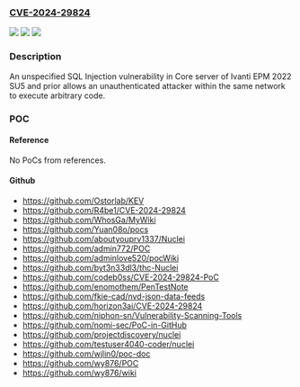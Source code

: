 ### [CVE-2024-29824](https://cve.mitre.org/cgi-bin/cvename.cgi?name=CVE-2024-29824)
![](https://img.shields.io/static/v1?label=Product&message=EPM&color=blue)
![](https://img.shields.io/static/v1?label=Version&message=2022%20SU5%3C%3D%202022%20SU5%20&color=brighgreen)
![](https://img.shields.io/static/v1?label=Vulnerability&message=n%2Fa&color=brighgreen)

### Description

An unspecified SQL Injection vulnerability in Core server of Ivanti EPM 2022 SU5 and prior allows an unauthenticated attacker within the same network to execute arbitrary code.

### POC

#### Reference
No PoCs from references.

#### Github
- https://github.com/Ostorlab/KEV
- https://github.com/R4be1/CVE-2024-29824
- https://github.com/WhosGa/MyWiki
- https://github.com/Yuan08o/pocs
- https://github.com/aboutyouprv1337/Nuclei
- https://github.com/admin772/POC
- https://github.com/adminlove520/pocWiki
- https://github.com/byt3n33dl3/thc-Nuclei
- https://github.com/codeb0ss/CVE-2024-29824-PoC
- https://github.com/enomothem/PenTestNote
- https://github.com/fkie-cad/nvd-json-data-feeds
- https://github.com/horizon3ai/CVE-2024-29824
- https://github.com/niphon-sn/Vulnerability-Scanning-Tools
- https://github.com/nomi-sec/PoC-in-GitHub
- https://github.com/projectdiscovery/nuclei
- https://github.com/testuser4040-coder/nuclei
- https://github.com/wjlin0/poc-doc
- https://github.com/wy876/POC
- https://github.com/wy876/wiki

